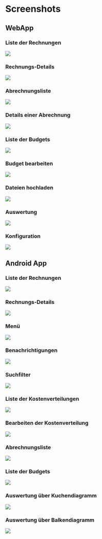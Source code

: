 # Screenshots

## WebApp

### Liste der Rechnungen
![](https://raw.githubusercontent.com/nextbill-project/server/master/docs/screenshots/webapp/invoices_list.png)

### Rechnungs-Details
![](https://raw.githubusercontent.com/nextbill-project/server/master/docs/screenshots/webapp/details.png)

### Abrechnungsliste
![](https://raw.githubusercontent.com/nextbill-project/server/master/docs/screenshots/webapp/cost_distributions2.png)

### Details einer Abrechnung
![](https://raw.githubusercontent.com/nextbill-project/server/master/docs/screenshots/webapp/cost_distribution_details.png)

### Liste der Budgets
![](https://raw.githubusercontent.com/nextbill-project/server/master/docs/screenshots/webapp/budget_list.png)

### Budget bearbeiten
![](https://raw.githubusercontent.com/nextbill-project/server/master/docs/screenshots/webapp/budget_details.png)

### Dateien hochladen
![](https://raw.githubusercontent.com/nextbill-project/server/master/docs/screenshots/webapp/file_upload.png)

### Auswertung
![](https://raw.githubusercontent.com/nextbill-project/server/master/docs/screenshots/webapp/analysis.png)

### Konfiguration
![](https://raw.githubusercontent.com/nextbill-project/server/master/docs/screenshots/webapp/settings.png)

## Android App

### Liste der Rechnungen
![](https://raw.githubusercontent.com/nextbill-project/server/master/docs/screenshots/android/invoices_list.png)

### Rechnungs-Details
![](https://raw.githubusercontent.com/nextbill-project/server/master/docs/screenshots/android/details.png)

### Menü
![](https://raw.githubusercontent.com/nextbill-project/server/master/docs/screenshots/android/menu.png)

### Benachrichtigungen
![](https://raw.githubusercontent.com/nextbill-project/server/master/docs/screenshots/android/messages.png)

### Suchfilter
![](https://raw.githubusercontent.com/nextbill-project/server/master/docs/screenshots/android/search_filter.png)

### Liste der Kostenverteilungen
![](https://raw.githubusercontent.com/nextbill-project/server/master/docs/screenshots/android/cost_distribution_items_list.png)

### Bearbeiten der Kostenverteilung
![](https://raw.githubusercontent.com/nextbill-project/server/master/docs/screenshots/android/cost_distribution_item_edit.png)

### Abrechnungsliste
![](https://raw.githubusercontent.com/nextbill-project/server/master/docs/screenshots/android/cost_distributions.png)

### Liste der Budgets
![](https://raw.githubusercontent.com/nextbill-project/server/master/docs/screenshots/android/budgets_list.png)

### Auswertung über Kuchendiagramm
![](https://raw.githubusercontent.com/nextbill-project/server/master/docs/screenshots/android/analysis.png)

### Auswertung über Balkendiagramm
![](https://raw.githubusercontent.com/nextbill-project/server/master/docs/screenshots/android/analysis_lines.png)